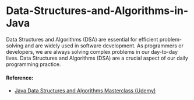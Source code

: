 # Data-Structures-and-Algorithms-in-Java

Data Structures and Algorithms (DSA) are essential for efficient problem-solving and are widely used in software development. As programmers or developers, we are always solving complex problems in our day-to-day lives. Data Structures and Algorithms (DSA) are a crucial aspect of our daily programming practice.

#### Reference:

- [Java Data Structures and Algorithms Masterclass (Udemy)](https://www.udemy.com/course/java-data-structures-and-algorithms-masterclass/?couponCode=KEEPLEARNING)
